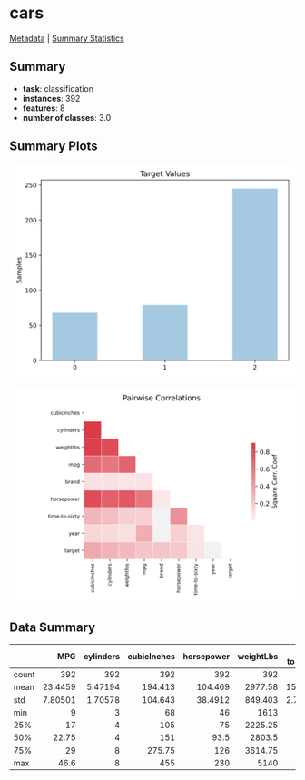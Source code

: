 # cars

[Metadata](metadata.yaml) | [Summary Statistics](summary_stats.csv)

## Summary

- **task**: classification
- **instances**: 392
- **features**: 8
- **number of classes**: 3.0

## Summary Plots

![Target distribution](label.svg)

![Correlation plot](corr.svg)

## Data Summary

|       |       MPG |   cylinders |   cubicInches |   horsepower |   weightLbs |   time-to-sixty |       year |     brand |     target |
|:------|----------:|------------:|--------------:|-------------:|------------:|----------------:|-----------:|----------:|-----------:|
| count | 392       |   392       |       392     |     392      |     392     |       392       |  392       | 392       | 392        |
| mean  |  23.4459  |     5.47194 |       194.413 |     104.469  |    2977.58  |        15.6811  | 1976.98    |  13.324   |   1.45153  |
| std   |   7.80501 |     1.70578 |       104.643 |      38.4912 |     849.403 |         2.76123 |    3.68374 |   8.55879 |   0.772082 |
| min   |   9       |     3       |        68     |      46      |    1613     |         8       | 1971       |   0       |   0        |
| 25%   |  17       |     4       |       105     |      75      |    2225.25  |        14       | 1974       |   6       |   1        |
| 50%   |  22.75    |     4       |       151     |      93.5    |    2803.5   |        16       | 1977       |  11       |   2        |
| 75%   |  29       |     8       |       275.75  |     126      |    3614.75  |        17       | 1980       |  21       |   2        |
| max   |  46.6     |     8       |       455     |     230      |    5140     |        25       | 1983       |  29       |   2        |
